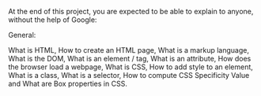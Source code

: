 At the end of this project, you are expected to be able to explain to anyone, without the help of Google:

General:

What is HTML,
How to create an HTML page,
What is a markup language,
What is the DOM,
What is an element / tag,
What is an attribute,
How does the browser load a webpage,
What is CSS,
How to add style to an element,
What is a class,
What is a selector,
How to compute CSS Specificity Value and
What are Box properties in CSS.
